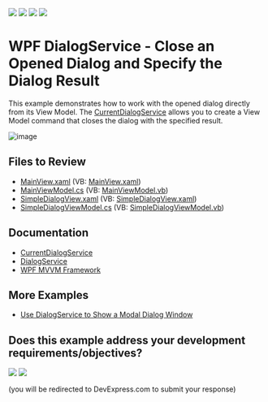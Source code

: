 <!-- default badges list -->
![](https://img.shields.io/endpoint?url=https://codecentral.devexpress.com/api/v1/VersionRange/146886609/24.2.1%2B)
[![](https://img.shields.io/badge/Open_in_DevExpress_Support_Center-FF7200?style=flat-square&logo=DevExpress&logoColor=white)](https://supportcenter.devexpress.com/ticket/details/T830533)
[![](https://img.shields.io/badge/📖_How_to_use_DevExpress_Examples-e9f6fc?style=flat-square)](https://docs.devexpress.com/GeneralInformation/403183)
[![](https://img.shields.io/badge/💬_Leave_Feedback-feecdd?style=flat-square)](#does-this-example-address-your-development-requirementsobjectives)
<!-- default badges end -->

# WPF DialogService - Close an Opened Dialog and Specify the Dialog Result

This example demonstrates how to work with the opened dialog directly from its View Model. The [CurrentDialogService](https://docs.devexpress.com/WPF/401018/mvvm-framework/services/predefined-set/currentdialogservice) allows you to create a View Model command that closes the dialog with the specified result.

![image](https://user-images.githubusercontent.com/65009440/224754662-26ecba77-10b7-4046-82aa-fc2aea0607a6.png)

## Files to Review

* [MainView.xaml](./CS/DialogServiceExample/Views/MainView.xaml) (VB: [MainView.xaml](./VB/DialogServiceExample/Views/MainView.xaml))
* [MainViewModel.cs](./CS/DialogServiceExample/ViewModels/MainViewModel.cs) (VB: [MainViewModel.vb](./VB/DialogServiceExample/ViewModels/MainViewModel.vb))
* [SimpleDialogView.xaml](./CS/DialogServiceExample/Views/SimpleDialogView.xaml) (VB: [SimpleDialogView.xaml](./VB/DialogServiceExample/Views/SimpleDialogView.xaml))
* [SimpleDialogViewModel.cs](./CS/DialogServiceExample/ViewModels/SimpleDialogViewModel.cs) (VB: [SimpleDialogViewModel.vb](./VB/DialogServiceExample/ViewModels/SimpleDialogViewModel.vb))

## Documentation

* [CurrentDialogService](https://docs.devexpress.com/WPF/401018/mvvm-framework/services/predefined-set/currentdialogservice)
* [DialogService](https://docs.devexpress.com/WPF/17467/mvvm-framework/services/predefined-set/dialog-services/dialogservice)
* [WPF MVVM Framework](https://docs.devexpress.com/WPF/15112/mvvm-framework)

## More Examples

* [Use DialogService to Show a Modal Dialog Window](https://github.com/DevExpress-Examples/wpf-mvvm-framework-ui-services-dialogservice)
<!-- feedback -->
## Does this example address your development requirements/objectives?

[<img src="https://www.devexpress.com/support/examples/i/yes-button.svg"/>](https://www.devexpress.com/support/examples/survey.xml?utm_source=github&utm_campaign=wpf-dialogservice-close-opened-dialog-and-specify-dialog-result&~~~was_helpful=yes) [<img src="https://www.devexpress.com/support/examples/i/no-button.svg"/>](https://www.devexpress.com/support/examples/survey.xml?utm_source=github&utm_campaign=wpf-dialogservice-close-opened-dialog-and-specify-dialog-result&~~~was_helpful=no)

(you will be redirected to DevExpress.com to submit your response)
<!-- feedback end -->
